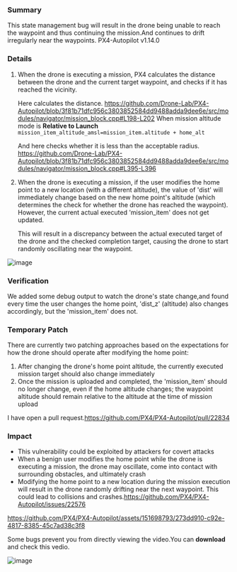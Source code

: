 ### Summary
This state management bug will result in the drone being unable to reach the waypoint and thus continuing the mission.And continues to drift irregularly near the waypoints.
PX4-Autopilot v1.14.0

### Details
1. When the drone is executing a mission, PX4 calculates the distance between the drone and the current target waypoint, and checks if it has reached the vicinity.

   Here calculates the distance.
https://github.com/Drone-Lab/PX4-Autopilot/blob/3f81b71dfc956c3803852584dd9488adda9dee6e/src/modules/navigator/mission_block.cpp#L198-L202
   When mission altitude mode is **Relative to Launch** `mission_item_altitude_amsl=mission_item.altitude + home_alt`

   And here checks whether it is less than the acceptable radius.
https://github.com/Drone-Lab/PX4-Autopilot/blob/3f81b71dfc956c3803852584dd9488adda9dee6e/src/modules/navigator/mission_block.cpp#L395-L396

2. When the drone is executing a mission, if the user modifies the home point to a new location (with a different altitude), the value of 'dist' will immediately change based on the new home point's altitude (which determines the check for whether the drone has reached the waypoint). However, the current actual executed 'mission_item' does not get updated.

   This will result in a discrepancy between the actual executed target of the drone and the checked completion target, causing the drone to start randomly oscillating near the waypoint.

![image](https://github.com/PX4/PX4-Autopilot/assets/151698793/59782bec-8394-4621-9250-27d0e4ec038e)


### Verification

We added some debug output to watch the drone's state change,and found every time the user changes the home point, 'dist_z' (altitude) also changes accordingly, but the 'mission_item' does not.

### Temporary Patch

There are currently two patching approaches based on the expectations for how the drone should operate after modifying the home point: 
1. After changing the drone's home point altitude, the currently executed mission target should also change immediately 
2. Once the mission is uploaded and completed, the 'mission_item' should no longer change, even if the home altitude changes; the waypoint altitude should remain relative to the altitude at the time of mission upload

I have open a pull request.https://github.com/PX4/PX4-Autopilot/pull/22834

### Impact
- This vulnerability could be exploited by attackers for covert attacks
- When a benign user modifies the home point while the drone is executing a mission, the drone may oscillate, come into contact with surrounding obstacles, and ultimately crash
- Modifying the home point to a new location during the mission execution will result in the drone randomly drifting near the next waypoint. This could lead to collisions and crashes.https://github.com/PX4/PX4-Autopilot/issues/22576



https://github.com/PX4/PX4-Autopilot/assets/151698793/273dd910-c92e-4817-8385-45c7ad38c3f8

Some bugs prevent you from directly viewing the video.You can **download** and check this vedio.

![image](https://github.com/PX4/PX4-Autopilot/assets/151698793/41d03721-bdd4-4e6d-a1ec-e6b47780ffb5)


